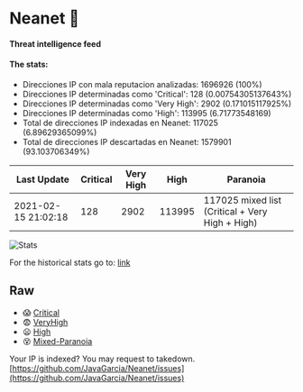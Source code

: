 # Neanet :hocho:
#### Threat intelligence feed
#### The stats:

- Direcciones IP con mala reputacion analizadas: 1696926 (100%)
- Direcciones IP determinadas como 'Critical':  128 (0.00754305137643%)
- Direcciones IP determinadas como 'Very High':  2902 (0.171015117925%)
- Direcciones IP determinadas como 'High':  113995 (6.71773548169)
- Total de direcciones IP indexadas en Neanet:  117025 (6.89629365099%)
- Total de direcciones IP descartadas en Neanet:  1579901 (93.103706349%)

| Last Update | Critical | Very High | High | Paranoia |
| --- | --- | --- | --- | --- |
| 2021-02-15 21:02:18 | 128 | 2902 | 113995 | 117025 mixed list (Critical + Very High + High)|

![Stats](https://docs.google.com/spreadsheets/d/e/2PACX-1vSnaNMIXVabIpDJjufMlzH7poXnshF3mgd8Is1g9ytUEzVsP5my4Trn8f-xkoLLQ38xpL3HtmUexLo6/pubchart?oid=501124687&format=image)

For the historical stats go to: [link](/stats.csv)
## Raw
- :scream: [Critical](https://raw.githubusercontent.com/JavaGarcia/Neanet/master/blacklists/neanet_critical.txt)
- :fearful: [VeryHigh](https://raw.githubusercontent.com/JavaGarcia/Neanet/master/blacklists/neanet_veryHigh.txtt)
- :frowning: [High](https://raw.githubusercontent.com/JavaGarcia/Neanet/master/blacklists/neanet_high.txt)
- :dizzy_face: [Mixed-Paranoia](https://raw.githubusercontent.com/JavaGarcia/Neanet/master/blacklists/neanet_all.txt)


Your IP is indexed? You may request to takedown. [https://github.com/JavaGarcia/Neanet/issues](https://github.com/JavaGarcia/Neanet/issues)






























































































































































































































































































































































































































































































































































































































































































































































































































































































































































































































































































































































































































































































































































































































































































































































































































































































































































































































































































































































































































































































































































































































































































































































































































































































































































































































































































































































































































































































































































































































































































































































































































































































































































































































































































































































































































































































































































































































































































































































































































































































































































































































































































































































































